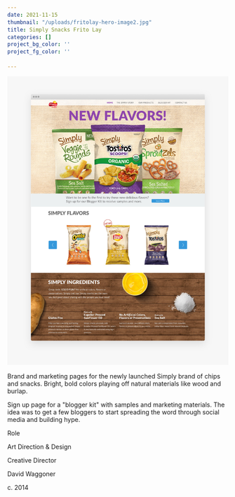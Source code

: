 ```yaml
---
date: 2021-11-15
thumbnail: "/uploads/fritolay-hero-image2.jpg"
title: Simply Snacks Frito Lay
categories: []
project_bg_color: ''
project_fg_color: ''

---
```

![](/uploads/frito-lay-landing-page.jpg)

Brand and marketing pages for the newly launched Simply brand of chips and snacks. Bright, bold colors playing off natural materials like wood and burlap.

Sign up page for a "blogger kit" with samples and marketing materials. The idea was to get a few bloggers to start spreading the word through social media and building hype.

Role

Art Direction & Design

Creative Director

David Waggoner

c. 2014